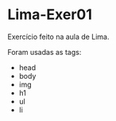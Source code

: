 # Lima-Exer01

Exercício feito na aula de Lima.

Foram usadas as tags:
* head
* body
* img
* h1
* ul
* li
